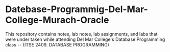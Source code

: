 # Datebase-Programmig-Del-Mar-College-Murach-Oracle
This repository contains notes, lab notes, lab assignments, and labs that were under taken while attending Del Mar College's Database Programming class -- (ITSE 2409. DATABASE PROGRAMMING)
